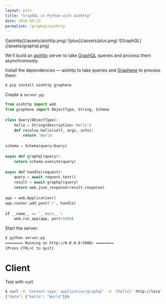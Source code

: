 ```yaml
---
layout: post
title: "GraphQL in Python with aiohttp"
date: 2016-09-23
permalink: /graphql/aiohttp
---
```

<div class="wide-logos" markdown="1">
![aiohttp](/assets/aiohttp.png)
![plus](/assets/plus.png)
![GraphQL](/assets/graphql.png)
</div>

We'll build an [aiohttp](http://aiohttp.readthedocs.io/) server to take
[GraphQL](http://graphql.org/) queries and process them asynchronously.

Install the dependencies — aiohttp to take queries and
[Graphene](http://graphene-python.org/) to process them:

```sh
$ pip install aiohttp graphene
```
Create a `server.py`:

```python
from aiohttp import web
from graphene import ObjectType, String, Schema

class Query(ObjectType):
    hello = String(description='Hello')
    def resolve_hello(self, args, info):
        return 'World'

schema = Schema(query=Query)

async def graphql(query):
    return schema.execute(query)

async def handle(request):
    query = await request.text()
    result = await graphql(query)
    return web.json_response(result.response)

app = web.Application()
app.router.add_post('/', handle)

if __name__ == '__main__':
    web.run_app(app, port=5000)
```
Start the server:

```sh
$ python server.py
======== Running on http://0.0.0.0:5000/ ========
(Press CTRL+C to quit)
```

Client
======
Test with curl:

```sh
$ curl -H 'Content-type: application/graphql' -d '{hello}' http://localhost:5000
{"data": {"hello": "World"}}%
```
